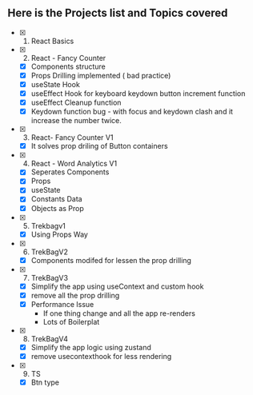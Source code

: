 ## Here is the Projects list and Topics covered


- [x] 1) React Basics
- [x] 2) React - Fancy Counter
   - [x] Components structure
   - [x] Props Drilling implemented  ( bad practice)
   - [x] useState Hook
   - [x] useEffect Hook for keyboard keydown button increment function
   - [x] useEffect Cleanup function
   - [x] Keydown function bug - with focus and keydown clash and it increase the number twice.
- [x] 3) React- Fancy Counter V1
   - [x] It solves prop driling of Button containers
- [x] 4) React - Word Analytics V1
   - [x] Seperates Components
   - [x] Props
   - [x] useState
   - [x] Constants Data
   - [x] Objects as Prop
- [x] 5) Trekbagv1
   - [x] Using Props Way
- [x] 6) TrekBagV2
   - [x] Components modifed for lessen the prop drilling
- [x] 7) TrekBagV3
   - [x] Simplify the app using useContext and custom hook
   - [x] remove all the prop drilling
   - [x] Performance Issue 
      - If one thing change and all the app re-renders
      - Lots of Boilerplat
- [x] 8) TrekBagV4
   - [x] Simplify the app logic using zustand
   - [x] remove usecontexthook for less rendering
- [x] 9) TS
   - [x] Btn type